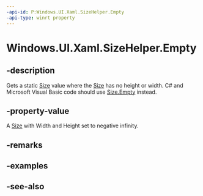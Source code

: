 ```yaml
---
-api-id: P:Windows.UI.Xaml.SizeHelper.Empty
-api-type: winrt property
---
```


<!-- Property syntax
public Windows.Foundation.Size Empty { get; }
-->

# Windows.UI.Xaml.SizeHelper.Empty

## -description

Gets a static [Size](../windows.foundation/size.md) value where the [Size](../windows.foundation/size.md) has no height or width. C# and Microsoft Visual Basic code should use [Size.Empty](/dotnet/api/windows.foundation.size.empty?view=dotnet-uwp-10.0&preserve-view=true) instead.



## -property-value

A [Size](../windows.foundation/size.md) with Width and Height set to negative infinity.

## -remarks

## -examples

## -see-also
